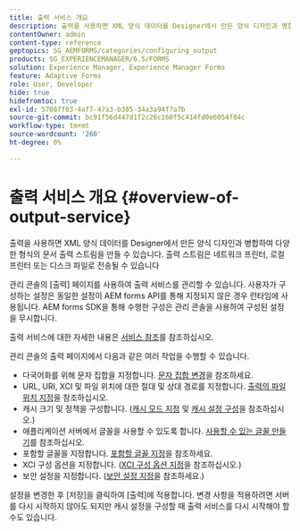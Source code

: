 ```yaml
---
title: 출력 서비스 개요
description: 출력을 사용하면 XML 양식 데이터를 Designer에서 만든 양식 디자인과 병합하여 다양한 형식의 문서 출력 스트림을 만들 수 있습니다.
contentOwner: admin
content-type: reference
geptopics: SG_AEMFORMS/categories/configuring_output
products: SG_EXPERIENCEMANAGER/6.5/FORMS
solution: Experience Manager, Experience Manager Forms
feature: Adaptive Forms
role: User, Developer
hide: true
hidefromtoc: true
exl-id: 5708ff03-4af7-47a3-b385-34a3a94f7a7b
source-git-commit: bc91f56d447d1f2c26c160f5c414fd0e6054f84c
workflow-type: tm+mt
source-wordcount: '260'
ht-degree: 0%

---
```


# 출력 서비스 개요 {#overview-of-output-service}

출력을 사용하면 XML 양식 데이터를 Designer에서 만든 양식 디자인과 병합하여 다양한 형식의 문서 출력 스트림을 만들 수 있습니다. 출력 스트림은 네트워크 프린터, 로컬 프린터 또는 디스크 파일로 전송될 수 있습니다

관리 콘솔의 [출력] 페이지를 사용하여 출력 서비스를 관리할 수 있습니다. 사용자가 구성하는 설정은 동일한 설정이 AEM forms API를 통해 지정되지 않은 경우 런타임에 사용됩니다. AEM forms SDK을 통해 수행한 구성은 관리 콘솔을 사용하여 구성된 설정을 무시합니다.

출력 서비스에 대한 자세한 내용은 [서비스 참조](https://www.adobe.com/go/learn_aemforms_services_61)를 참조하십시오.

관리 콘솔의 출력 페이지에서 다음과 같은 여러 작업을 수행할 수 있습니다.

* 다국어화를 위해 문자 집합을 지정합니다. [문자 집합 변경](/help/forms/using/admin-help/change-character-set.md#change-the-character-set)을 참조하세요.
* URL, URI, XCI 및 파일 위치에 대한 절대 및 상대 경로를 지정합니다. [출력의 파일 위치 지정](/help/forms/using/admin-help/specify-file-locations-output.md#specify-file-locations-for-output)을 참조하십시오.
* 캐시 크기 및 정책을 구성합니다. ([캐시 모드 지정](/help/forms/using/admin-help/configuring-caching-output.md#specifying-the-cache-mode) 및 [캐시 설정 구성](/help/forms/using/admin-help/configuring-caching-output.md#configuring-cache-settings)을 참조하십시오.)
* 애플리케이션 서버에서 글꼴을 사용할 수 있도록 합니다. [사용할 수 있는 글꼴 만들기](/help/forms/using/admin-help/make-fonts-available.md#make-fonts-available)를 참조하십시오.
* 포함할 글꼴을 지정합니다. [포함할 글꼴 지정](/help/forms/using/admin-help/specify-fonts-embed.md#specify-fonts-to-embed)을 참조하세요.
* XCI 구성 옵션을 지정합니다. ([XCI 구성 옵션 지정](/help/forms/using/admin-help/specify-xci-configuration-options.md#specify-xci-configuration-options)을 참조하십시오.)
* 보안 설정을 지정합니다. ([보안 설정 지정](/help/forms/using/admin-help/specify-security-settings.md#specify-security-settings)을 참조하세요.)

설정을 변경한 후 [저장]을 클릭하여 [출력]에 적용합니다. 변경 사항을 적용하려면 서버를 다시 시작하지 않아도 되지만 캐시 설정을 구성할 때 출력 서비스를 다시 시작해야 할 수도 있습니다.
